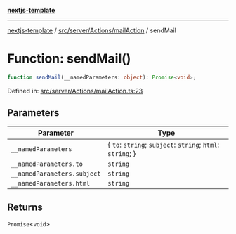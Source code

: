 [**nextjs-template**](README.md)

---

[nextjs-template](README.md) / [src/server/Actions/mailAction](src.server.Actions.mailAction.md) / sendMail

# Function: sendMail()

```ts
function sendMail(__namedParameters: object): Promise<void>;
```

Defined in: [src/server/Actions/mailAction.ts:23](https://github.com/mariolim96/Easy-Check-In/blob/e840a4393cceae48bed5204292fc61d73f9f5dbb/src/server/Actions/mailAction.ts#L23)

## Parameters

| Parameter                   | Type                                                         |
| --------------------------- | ------------------------------------------------------------ |
| `__namedParameters`         | \{ `to`: `string`; `subject`: `string`; `html`: `string`; \} |
| `__namedParameters.to`      | `string`                                                     |
| `__namedParameters.subject` | `string`                                                     |
| `__namedParameters.html`    | `string`                                                     |

## Returns

`Promise`\<`void`\>
